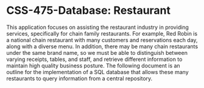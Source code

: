 # CSS-475-Database: Restaurant 
This application focuses on assisting the restaurant industry in providing services, specifically
for chain family restaurants. For example, Red Robin is a national chain restaurant with many
customers and reservations each day, along with a diverse menu. In addition, there may be
many chain restaurants under the same brand name, so we must be able to distinguish
between varying receipts, tables, and staff, and retrieve different information to maintain high
quality business posture. The following document is an outline for the implementation of a SQL
database that allows these many restaurants to query information from a central repository.
